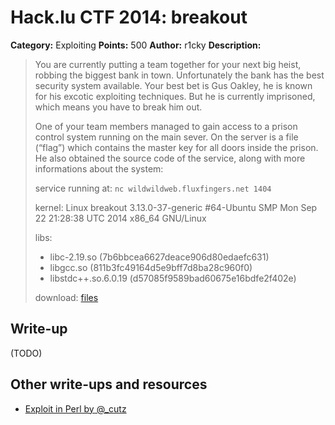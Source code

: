 # Hack.lu CTF 2014: breakout

**Category:** Exploiting
**Points:** 500
**Author:** r1cky
**Description:**

> You are currently putting a team together for your next big heist, robbing the biggest bank in town. Unfortunately the bank has the best security system available. Your best bet is Gus Oakley, he is known for his excotic exploiting techniques. But he is currently imprisoned, which means you have to break him out.
>
> One of your team members managed to gain access to a prison control system running on the main sever. On the server is a file (“flag”) which contains the master key for all doors inside the prison. He also obtained the source code of the service, along with more informations about the system:
>
> service running at: `nc wildwildweb.fluxfingers.net 1404`
>
> kernel:
> Linux breakout 3.13.0-37-generic #64-Ubuntu SMP Mon Sep 22 21:28:38 UTC 2014 x86_64 GNU/Linux
>
> libs:
> - libc-2.19.so (7b6bbcea6627deace906d80edaefc631)
> - libgcc.so (811b3fc49164d5e9bff7d8ba28c960f0)
> - libstdc++.so.6.0.19 (d57085f9589bad60675e16bdfe2f402e)
>
> download: [files](breakout_05673c94eb5dc18580718a6e33fc3505.tar.gz)

## Write-up

(TODO)

## Other write-ups and resources

* [Exploit in Perl by @_cutz](exploit-by-cutz.pl)
